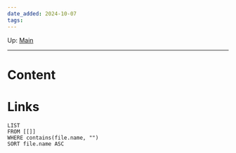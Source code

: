 ```yaml
---
date_added: 2024-10-07
tags:
---
```

Up: [Main](Main.md)
___
# Content
# Links
```dataview
LIST
FROM [[]]
WHERE contains(file.name, "")
SORT file.name ASC
```
